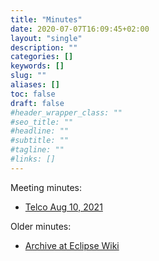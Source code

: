 ```yaml
---
title: "Minutes"
date: 2020-07-07T16:09:45+02:00
layout: "single"
description: ""
categories: []
keywords: []
slug: ""
aliases: []
toc: false
draft: false
#header_wrapper_class: ""
#seo_title: ""
#headline: ""
#subtitle: ""
#tagline: ""
#links: []
---
```


Meeting minutes:

- [Telco Aug 10, 2021](/working-group/minutes/20210810)

Older minutes:

- [Archive at Eclipse Wiki](https://wiki.eclipse.org/OpenMobilityMeetingMinutes)
  

